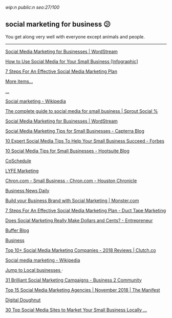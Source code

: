 ###### wip:n public:n seo:27/100

## social marketing for business :confused:

You get along very well with everyone except animals and people.


----------


[      Social Media Marketing for Businesses | WordStream ](https://www.wordstream.com/social-media-marketing)

[      How to Use Social Media for Your Small Business [Infographic] ](https://www.postplanner.com/blog/use-social-media-for-your-small-business/)

[      7 Steps For An Effective Social Media Marketing Plan ](https://www.ducttapemarketing.com/social-media-marketing-plan/)

[More items... ](https://smallbiztrends.com/2016/12/local-social-media-sites.html)

[      ...](http://smallbiztrends.com/2016/12/local-social-media-sites.html)

[      Social marketing - Wikipedia ](https://en.wikipedia.org/wiki/Social_marketing)

[The complete guide to social media for small business | Sprout Social % ](http://sproutsocial.com/insights/topics/social-media-for-small-business/)

[Social Media Marketing for Businesses | WordStream ](http://www.wordstream.com/social-media-marketing)

[Social Media Marketing Tips for Small Businesses - Capterra Blog ](http://blog.capterra.com/what-is-social-media-marketing-21-social-media-marketing-tips-for-small-businesses/)

[10 Expert Social Media Tips To Help Your Small Business Succeed - Forbes ](http://www.forbes.com/sites/allbusiness/2018/03/27/10-expert-social-media-tips-to-help-your-small-business-succeed/amp/)

[10 Social Media Tips for Small Businesses - Hootsuite Blog ](http://blog.hootsuite.com/social-media-tips-for-small-business-owners/amp/)

[CoSchedule ](http://coschedule.com/blog/benefits-of-social-media-marketing-for-business/)

[LYFE Marketing ](http://www.lyfemarketing.com/blog/marketing-through-social-media/)

[Chron.com - Small Business - Chron.com - Houston Chronicle ](http://smallbusiness.chron.com/main-difference-between-social-marketing-business-marketing-23967.html)

[Business News Daily ](http://www.businessnewsdaily.com/5782-social-media-marketing.html)

[Build your Business Brand with Social Marketing | Monster.com ](http://hiring.monster.com/hr/hr-best-practices/small-business/social-media-trends/social-marketing.aspx)

[7 Steps For An Effective Social Media Marketing Plan - Duct Tape Marketing ](http://www.ducttapemarketing.com/social-media-marketing-plan/amp/)

[Does Social Marketing Really Make Dollars and Cents? - Entrepreneur ](http://www.entrepreneur.com/amphtml/313203)

[Buffer Blog ](http://blog.bufferapp.com/social-media-for-businesses/amp)

[Business ](http://www.thebalancesmb.com/start-a-social-media-management-business-1794528)

[Top 10+ Social Media Marketing Companies - 2018 Reviews | Clutch.co ](http://clutch.co/agencies/social-media-marketing)

[Social media marketing - Wikipedia ](http://en.m.wikipedia.org/wiki/Social_media_marketing)

[Jump to Local businesses ](https://en.m.wikipedia.org/wiki/Social_media_marketing#Local_businesses) ·

[31 Brilliant Social Marketing Campaigns - Business 2 Community ](http://www.business2community.com/social-media/31-brilliant-social-marketing-campaigns-02074536/amp)

[Top 15 Social Media Marketing Agencies | November 2018 | The Manifest ](http://themanifest.com/social-media/agencies)

[Digital Doughnut ](http://www.digitaldoughnut.com/articles/2018/february/7-reasons-why-social-media-marketing-is-important)

[30 Top Social Media Sites to Market Your Small Business Locally ... ](http://smallbiztrends.com/2016/12/local-social-media-sites.html)


